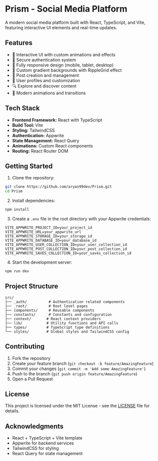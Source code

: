 # Prism - Social Media Platform

A modern social media platform built with React, TypeScript, and Vite, featuring interactive UI elements and real-time updates.

## Features

- 🌈 Interactive UI with custom animations and effects
- 🔐 Secure authentication system
- 📱 Fully responsive design (mobile, tablet, desktop)
- 🎨 Custom gradient backgrounds with RippleGrid effect
- 💾 Post creation and management
- 👤 User profiles and customization
- 🔍 Explore and discover content
- 💫 Modern animations and transitions

## Tech Stack

- **Frontend Framework:** React with TypeScript
- **Build Tool:** Vite
- **Styling:** TailwindCSS
- **Authentication:** Appwrite
- **State Management:** React Query
- **Animations:** Custom React components
- **Routing:** React Router DOM

## Getting Started

1. Clone the repository:
```bash
git clone https://github.com/aryan99dev/Prism.git
cd Prism
```

2. Install dependencies:
```bash
npm install
```

3. Create a `.env` file in the root directory with your Appwrite credentials:
```env
VITE_APPWRITE_PROJECT_ID=your_project_id
VITE_APPWRITE_URL=your_appwrite_url
VITE_APPWRITE_STORAGE_ID=your_storage_id
VITE_APPWRITE_DATABASE_ID=your_database_id
VITE_APPWRITE_USER_COLLECTION_ID=your_user_collection_id
VITE_APPWRITE_POST_COLLECTION_ID=your_post_collection_id
VITE_APPWRITE_SAVES_COLLECTION_ID=your_saves_collection_id
```

4. Start the development server:
```bash
npm run dev
```

## Project Structure

```
src/
├── _auth/          # Authentication related components
├── _root/          # Root level pages
├── components/     # Reusable components
├── constants/      # Constants and configuration
├── context/       # React context providers
├── lib/           # Utility functions and API calls
├── types/         # TypeScript type definitions
└── styles/        # Global styles and TailwindCSS config
```

## Contributing

1. Fork the repository
2. Create your feature branch (`git checkout -b feature/AmazingFeature`)
3. Commit your changes (`git commit -m 'Add some AmazingFeature'`)
4. Push to the branch (`git push origin feature/AmazingFeature`)
5. Open a Pull Request

## License

This project is licensed under the MIT License - see the [LICENSE](LICENSE) file for details.

## Acknowledgments

- React + TypeScript + Vite template
- Appwrite for backend services
- TailwindCSS for styling
- React Query for state management
